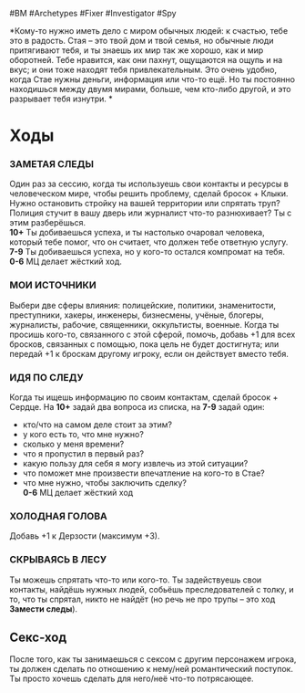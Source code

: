 #BM  #Archetypes #Fixer #Investigator #Spy 

*Кому-то нужно иметь дело с миром обычных  людей: к счастью, тебе это в радость. Стая – это  твой дом и твой семья, но обычные люди  притягивают тебя, и ты знаешь их мир так же  хорошо, как и мир оборотней. Тебе нравится, как  они пахнут, ощущаются на ощупь и на вкус; и они  тоже находят тебя привлекательным. Это очень  удобно, когда Стае нужны деньги, информация или  что-то ещё. Но ты постоянно находишься между  двумя мирами, больше, чем кто-либо другой, и это  разрывает тебя изнутри. *

# Ходы
### ЗАМЕТАЯ СЛЕДЫ  
Один раз за сессию, когда ты используешь свои контакты и ресурсы в  человеческом мире, чтобы решить проблему, сделай бросок + Клыки.  Нужно остановить стройку на вашей территории или спрятать труп?  Полиция стучит в вашу дверь или журналист что-то разнюхивает? Ты с  этим разберёшься.  
**10+** Ты добиваешься успеха, и ты настолько очаровал человека, который  тебе помог, что он считает, что должен тебе ответную услугу.  
**7-9** Ты добиваешься успеха, но у кого-то остался компромат на тебя.  
**0-6** МЦ делает жёсткий ход.  

### МОИ ИСТОЧНИКИ  
Выбери две сферы влияния: полицейские, политики, знаменитости,  преступники, хакеры, инженеры, бизнесмены, учёные, блогеры,  журналисты, рабочие, священники, оккультисты, военные. Когда ты  просишь кого-то, связанного с этой сферой, помочь, добавь +1 для всех  бросков, связанных с помощью, пока цель не будет достигнута; или передай  +1 к броскам другому игроку, если он действует вместо тебя.  

### ИДЯ ПО СЛЕДУ  
Когда ты ищешь информацию по своим контактам, сделай бросок  + Сердце. 
На **10+** задай два вопроса из списка, на **7-9** задай один:  
- кто/что на самом деле стоит за этим?  
- у кого есть то, что мне нужно?  
- сколько у меня времени?  
- что я пропустил в первый раз?  
- какую пользу для себя я могу извлечь из этой ситуации?  
- что поможет мне произвести впечатление на кого-то в Стае?  
- что мне нужно, чтобы заключить сделку?  
**0-6** МЦ делает жёсткий ход  

### ХОЛОДНАЯ ГОЛОВА  
Добавь +1 к Дерзости (максимум +3).  

### СКРЫВАЯСЬ В ЛЕСУ  
Ты можешь спрятать что-то или кого-то. Ты задействуешь свои контакты,  найдёшь нужных людей, собьёшь преследователей с толку, и то, что ты  спрятал, никто не найдёт (но речь не про трупы – это ход **Замести следы**).

## Секс-ход
После того, как ты занимаешься с сексом с другим персонажем игрока, ты  должен сделать по отношению к нему/ней романтический поступок. Ты  просто хочешь сделать для него/неё что-то потрясающее.